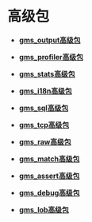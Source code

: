 # 高级包

- **[gms_output高级包](gms_output工具包.md)**

- **[gms_profiler高级包](gms_profiler高级包.md)**  

- **[gms_stats高级包](gms_stats高级包.md)**  

- **[gms_i18n高级包](gms_i18n高级包.md)**  

- **[gms_sql高级包](gms_sql高级包.md)**

- **[gms_tcp高级包](gms_tcp高级包.md)**

- **[gms_raw高级包](gms_raw高级包.md)**

- **[gms_match高级包](gms_match高级包.md)**

- **[gms_assert高级包](gms_assert高级包.md)**

- **[gms_debug高级包](gms_debug高级包.md)**
 
- **[gms_lob高级包](gms_lob高级包.md)**
  

